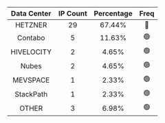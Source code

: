 | Data Center | IP Count | Percentage | Freq |
|:------------:|:--------:|:-----------:|:-----:|
| HETZNER | 29 | 67.44% | 🔴 |
| Contabo | 5 | 11.63% | 🟢 |
| HIVELOCITY | 2 | 4.65% | 🟢 |
| Nubes | 2 | 4.65% | 🟢 |
| MEVSPACE | 1 | 2.33% | 🟢 |
| StackPath | 1 | 2.33% | 🟢 |
| OTHER | 3 | 6.98% | 🟢 |